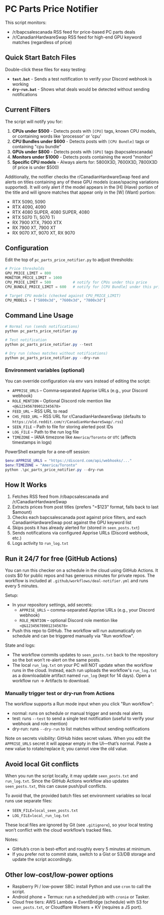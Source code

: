 # PC Parts Price Notifier

This script monitors:

- /r/bapcsalescanada RSS feed for price-based PC parts deals
- /r/CanadianHardwareSwap RSS feed for high-end GPU keyword matches (regardless of price)

## Quick Start Batch Files

Double-click these files for easy testing:
- **`test.bat`** - Sends a test notification to verify your Discord webhook is working
- **`dry-run.bat`** - Shows what deals would be detected without sending notifications

## Current Filters

The script will notify you for:

1. **CPUs under $500** - Detects posts with `[CPU]` tags, known CPU models, or containing words like 'processor' or 'cpu'
2. **CPU Bundles under $600** - Detects posts with `[CPU Bundle]` tags or containing "cpu bundle"
3. **GPUs under $800** - Detects posts with `[GPU]` tags (bapcsalescanada)
4. **Monitors under $1000** - Detects posts containing the word "monitor"
5. **Specific CPU models** - Always alerts for: 5800X3D, 7600X3D, 7800X3D (if price is under $500)

Additionally, the notifier checks the r/CanadianHardwareSwap feed and alerts on titles containing any of these GPU models (case/spacing variations supported). It will only alert if the model appears in the [H] (Have) portion of the title and will ignore matches that appear only in the [W] (Want) portion:

- RTX 5090, 5090
- RTX 4090, 4090
- RTX 4080 SUPER, 4080 SUPER, 4080
- RTX 5070 Ti, 5070 Ti
- RX 7900 XTX, 7900 XTX
- RX 7900 XT, 7900 XT
- RX 9070 XT, 9070 XT, RX 9070

## Configuration

Edit the top of `pc_parts_price_notifier.py` to adjust thresholds:

```python
# Price thresholds
GPU_PRICE_LIMIT = 800
MONITOR_PRICE_LIMIT = 1000
CPU_PRICE_LIMIT = 500          # notify for CPUs under this price
CPU_BUNDLE_PRICE_LIMIT = 600   # notify for [CPU Bundle] under this price

# Target CPU models (checked against CPU_PRICE_LIMIT)
CPU_MODELS = ["5800x3d", "7600x3d", "7800x3d"]
```

## Command Line Usage

```powershell
# Normal run (sends notifications)
python pc_parts_price_notifier.py

# Test notification
python pc_parts_price_notifier.py --test

# Dry run (shows matches without notifications)
python pc_parts_price_notifier.py --dry-run
```

### Environment variables (optional)

You can override configuration via env vars instead of editing the script:

- `APPRISE_URLS` – Comma‑separated Apprise URLs (e.g., your Discord webhook)
- `ROLE_MENTION` – Optional Discord role mention like `<@&123456789012345678>`
- `FEED_URL` – RSS URL to read
- `CHS_FEED_URL` – RSS URL for r/CanadianHardwareSwap (defaults to `https://old.reddit.com/r/CanadianHardwareSwap/.rss`)
- `SEEN_FILE` – Path to file for storing alerted post IDs
- `LOG_FILE` – Path to the run log file
- `TIMEZONE` – IANA timezone like `America/Toronto` or `UTC` (affects timestamps in logs)

PowerShell example for a one‑off session:

```powershell
$env:APPRISE_URLS = "https://discord.com/api/webhooks/..."
$env:TIMEZONE = "America/Toronto"
python .\pc_parts_price_notifier.py --dry-run
```

## How It Works

1. Fetches RSS feed from /r/bapcsalescanada and /r/CanadianHardwareSwap
2. Extracts prices from post titles (prefers "=$123" format, falls back to last $amount)
3. Checks each bapcsalescanada post against price filters, and each CanadianHardwareSwap post against the GPU keyword list
4. Skips posts it has already alerted for (stored in `seen_posts.txt`)
5. Sends notifications via configured Apprise URLs (Discord webhook, etc.)
6. Logs activity to `run_log.txt`

## Run it 24/7 for free (GitHub Actions)

You can run this checker on a schedule in the cloud using GitHub Actions. It costs $0 for public repos and has generous minutes for private repos. The workflow is included at `.github/workflows/deal-notifier.yml` and runs every 5 minutes.

Setup:
- In your repository settings, add secrets:
	- `APPRISE_URLS` – comma-separated Apprise URLs (e.g., your Discord webhook)
	- `ROLE_MENTION` – optional Discord role mention like `<@&123456789012345678>`
- Push this repo to GitHub. The workflow will run automatically on schedule and can be triggered manually via "Run workflow".

State and logs:
- The workflow commits updates to `seen_posts.txt` back to the repository so the bot won’t re-alert on the same posts.
- The local `run_log.txt` on your PC will NOT update when the workflow runs in the cloud. Instead, each run uploads the workflow's `run_log.txt` as a downloadable artifact named `run_log` (kept for 14 days). Open a workflow run → Artifacts to download.

### Manually trigger test or dry-run from Actions

The workflow supports a Run mode input when you click "Run workflow":

- normal: runs on schedule or manual trigger and sends real alerts
- test: runs `--test` to send a single test notification (useful to verify your webhook and role mention)
- dry-run: runs `--dry-run` to list matches without sending notifications

Note on secrets visibility: GitHub hides secret values. When you edit the `APPRISE_URLS` secret it will appear empty in the UI—that’s normal. Paste a new value to rotate/replace it; you cannot view the old value.

## Avoid local Git conflicts

When you run the script locally, it may update `seen_posts.txt` and `run_log.txt`. Since the GitHub Actions workflow also updates `seen_posts.txt`, this can cause push/pull conflicts.

To avoid that, the provided batch files set environment variables so local runs use separate files:

- `SEEN_FILE=local_seen_posts.txt`
- `LOG_FILE=local_run_log.txt`

These local files are ignored by Git (see `.gitignore`), so your local testing won’t conflict with the cloud workflow’s tracked files.

Notes:
- GitHub’s cron is best-effort and roughly every 5 minutes at minimum.
- If you prefer not to commit state, switch to a Gist or S3/DB storage and update the script accordingly.

## Other low-cost/low-power options

- Raspberry Pi / low-power SBC: install Python and use `cron` to call the script.
- Android phone + Termux: run a scheduled job with `cronie` or Tasker.
- Cloud free tiers: AWS Lambda + EventBridge (schedule) with S3 for `seen_posts.txt`, or Cloudflare Workers + KV (requires a JS port).